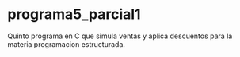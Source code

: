 # programa5_parcial1
Quinto programa en C que simula ventas y aplica descuentos para la materia programacion estructurada.
